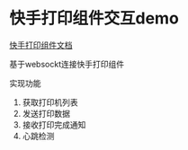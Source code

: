 # 快手打印组件交互demo

[快手打印组件文档](https://docs.qingque.cn/d/home/eZQA41D2h9LGUFaD26bC07e--?identityId=1oEFwmDizx5https:/)

基于websockt连接快手打印组件

实现功能

1. 获取打印机列表
2. 发送打印数据
3. 接收打印完成通知
4. 心跳检测
